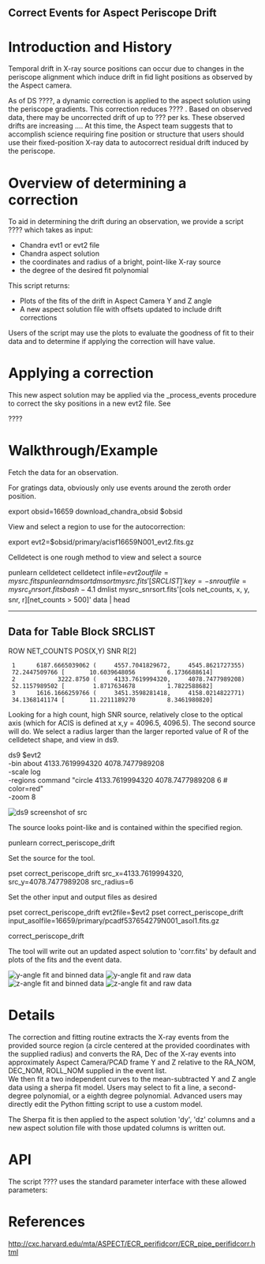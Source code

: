 Correct Events for Aspect Periscope Drift
-----------------------------------------


Introduction and History
========================

Temporal drift in X-ray source positions can occur due to changes in the periscope
alignment which induce drift in fid light positions as observed by the Aspect camera.

As of DS ????, a dynamic correction is applied to the aspect solution using the periscope
gradients.  This correction reduces ???? .  Based on observed data, there may be
uncorrected drift of up to ??? per ks.  These observed drifts are increasing ....
At this time, the Aspect team suggests that to accomplish
science requiring fine position or structure that users should use their fixed-position X-ray data to
autocorrect residual drift induced by the periscope.

Overview of determining a correction
====================================

To aid in determining the drift during an observation, we provide a script ???? which takes as input:

 * Chandra evt1 or evt2 file
 * Chandra aspect solution
 * the coordinates and radius of a bright, point-like X-ray source
 * the degree of the desired fit polynomial

This script returns:

 * Plots of the fits of the drift in Aspect Camera Y and Z angle
 * A new aspect solution file with offsets updated to include drift corrections

Users of the script may use the plots to evaluate the goodness of fit to their data and to
determine if applying the correction will have value.


Applying a correction
=====================

This new aspect solution may be applied via the _process_events procedure to correct the
sky positions in a new evt2 file.  See

????


Walkthrough/Example
===================

Fetch the data for an observation.

For gratings data, obviously only use events around the zeroth order position.

export obsid=16659
download_chandra_obsid $obsid

View and select a region to use for the autocorrection:

export evt2=$obsid/primary/acisf16659N001_evt2.fits.gz

Celldetect is one rough method to view and select a source

punlearn celldetect
celldetect infile=$evt2 outfile=mysrc.fits
punlearn dmsort
dmsort mysrc.fits'[SRCLIST]' key=-snr outfile=mysrc_snrsort.fits
bash-4.1$ dmlist mysrc_snrsort.fits'[cols net_counts, x, y, snr, r][net_counts > 500]' data |
head

--------------------------------------------------------------------------------
Data for Table Block SRCLIST
--------------------------------------------------------------------------------
 
ROW    NET_COUNTS           POS(X,Y)                                 SNR
R[2]
 
     1      6187.6665039062 (     4557.7041829672,     4545.8621727355)
     72.2447509766 [       10.6039648056         6.1736688614]
     2            3222.8750 (     4133.7619994320,     4078.7477989208)
     52.1157989502 [        1.8717634678         1.7822588682]
     3      1616.1666259766 (     3451.3598281418,     4158.0214822771)
     34.1368141174 [       11.2211189270         8.3461980820]


Looking for a high count, high SNR source, relatively close to the optical axis (which for ACIS is
defined at x,y = 4096.5, 4096.5).  The second source will do.  We select a radius larger
than the larger reported value of R of the celldetect shape, and view in ds9.

ds9 $evt2 \
-bin about 4133.7619994320 4078.7477989208 \
-scale log \
-regions command "circle 4133.7619994320 4078.7477989208 6 # color=red" \
-zoom 8

![ds9 screenshot of src](ds9_src.png)

The source looks point-like and is contained within the specified region.

punlearn correct_periscope_drift

Set the source for the tool.

pset correct_periscope_drift src_x=4133.7619994320, src_y=4078.7477989208 src_radius=6

Set the other input and output files as desired

pset correct_periscope_drift evt2file=$evt2
pset correct_periscope_drift input_asolfile=16659/primary/pcadf537654279N001_asol1.fits.gz

correct_periscope_drift

The tool will write out an updated aspect solution to 'corr.fits' by default and plots of
the fits and the event data.

![y-angle fit and binned data](corr_fit_yag.png)
![y-angle fit and raw data](corr_data_yag.png)
![z-angle fit and binned data](corr_fit_zag.png)
![z-angle fit and raw data](corr_data_zag.png)


Details
=======

The correction and fitting routine extracts the X-ray events from the provided source
region (a circle centered at the provided coordinates with the supplied radius) and converts
the RA, Dec of the X-ray events into approximately Aspect Camera/PCAD frame Y and Z
relative to the RA_NOM, DEC_NOM, ROLL_NOM supplied in the event list.  
We then fit a two independent curves to the mean-subtracted Y and Z angle data using a sherpa fit model.
Users may select to fit a line, a second-degree polynomial, or a eighth degree
polynomial.  Advanced users may directly edit the Python fitting script to use a custom
model.

The Sherpa fit is then applied to the aspect solution 'dy', 'dz' columns and a new aspect
solution file with those updated columns is written out.

API
===

The script ???? uses the standard parameter interface with these allowed parameters:





References
==========

http://cxc.harvard.edu/mta/ASPECT/ECR_perifidcorr/ECR_pipe_perifidcorr.html
